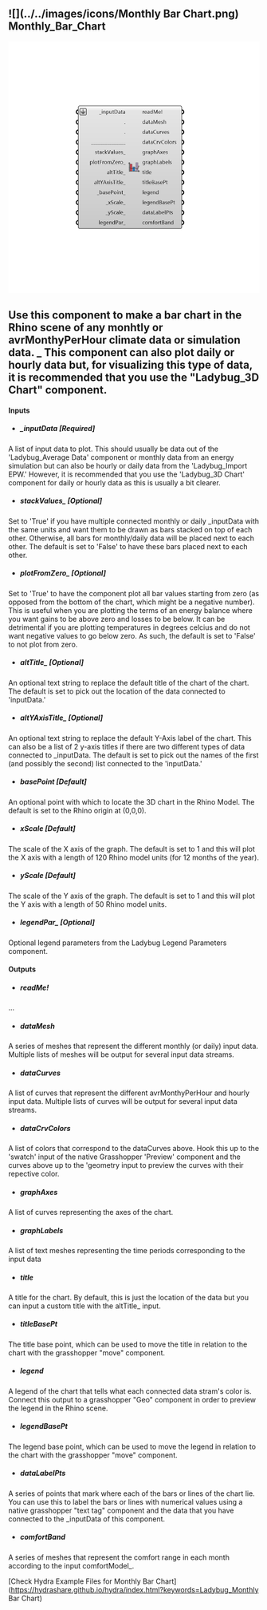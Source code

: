 ## ![](../../images/icons/Monthly Bar Chart.png) Monthly_Bar_Chart

![](../../images/components/Monthly_Bar_Chart.png)

Use this component to make a bar chart in the Rhino scene of any monhtly or avrMonthyPerHour climate data or simulation data.
 _
 This component can also plot daily or hourly data but, for visualizing this type of data, it is recommended that you use the "Ladybug_3D Chart" component.
 -
 

#### Inputs
* ##### _inputData [Required]
A list of input data to plot.  This should usually be data out of the 'Ladybug_Average Data' component or monthly data from an energy simulation but can also be hourly or daily data from the 'Ladybug_Import EPW.'  However, it is recommended that you use the 'Ladybug_3D Chart' component for daily or hourly data as this is usually a bit clearer.
* ##### stackValues_ [Optional]
Set to 'True' if you have multiple connected monthly or daily _inputData with the same units and want them to be drawn as bars stacked on top of each other.  Otherwise, all bars for monthly/daily data will be placed next to each other.  The default is set to 'False' to have these bars placed next to each other.
* ##### plotFromZero_ [Optional]
Set to 'True' to have the component plot all bar values starting from zero (as opposed from the bottom of the chart, which might be a negative number).  This is useful when you are plotting the terms of an energy balance where you want gains to be above zero and losses to be below.  It can be detrimental if you are plotting temperatures in degrees celcius and do not want negative values to go below zero.  As such, the default is set to 'False' to not plot from zero.
* ##### altTitle_ [Optional]
An optional text string to replace the default title of the chart of the chart.  The default is set to pick out the location of the data connected to 'inputData.'
* ##### altYAxisTitle_ [Optional]
An optional text string to replace the default Y-Axis label of the chart.  This can also be a list of 2 y-axis titles if there are two different types of data connected to _inputData.  The default is set to pick out the names of the first (and possibly the second) list connected to the 'inputData.'
* ##### _basePoint_ [Default]
An optional point with which to locate the 3D chart in the Rhino Model.  The default is set to the Rhino origin at (0,0,0).
* ##### _xScale_ [Default]
The scale of the X axis of the graph. The default is set to 1 and this will plot the X axis with a length of 120 Rhino model units (for 12 months of the year).
* ##### _yScale_ [Default]
The scale of the Y axis of the graph. The default is set to 1 and this will plot the Y axis with a length of 50 Rhino model units.
* ##### legendPar_ [Optional]
Optional legend parameters from the Ladybug Legend Parameters component.

#### Outputs
* ##### readMe!
...
* ##### dataMesh
A series of meshes that represent the different monthly (or daily) input data.  Multiple lists of meshes will be output for several input data streams.
* ##### dataCurves
A list of curves that represent the different avrMonthyPerHour and hourly input data. Multiple lists of curves will be output for several input data streams.
* ##### dataCrvColors
A list of colors that correspond to the dataCurves above.  Hook this up to the 'swatch' input of the native Grasshopper 'Preview' component and the curves above up to the 'geometry input to preview the curves with their repective color.
* ##### graphAxes
A list of curves representing the axes of the chart.
* ##### graphLabels
A list of text meshes representing the time periods corresponding to the input data
* ##### title
A title for the chart.  By default, this is just the location of the data but you can input a custom title with the altTitle_ input.
* ##### titleBasePt
The title base point, which can be used to move the title in relation to the chart with the grasshopper "move" component.
* ##### legend
A legend of the chart that tells what each connected data stram's color is. Connect this output to a grasshopper "Geo" component in order to preview the legend in the Rhino scene.
* ##### legendBasePt
The legend base point, which can be used to move the legend in relation to the chart with the grasshopper "move" component.
* ##### dataLabelPts
A series of points that mark where each of the bars or lines of the chart lie.  You can use this to label the bars or lines with numerical values using a native grasshopper "text tag" component and the data that you have connected to the _inputData of this component.
* ##### comfortBand
A series of meshes that represent the comfort range in each month according to the input comfortModel_.


[Check Hydra Example Files for Monthly Bar Chart](https://hydrashare.github.io/hydra/index.html?keywords=Ladybug_Monthly Bar Chart)